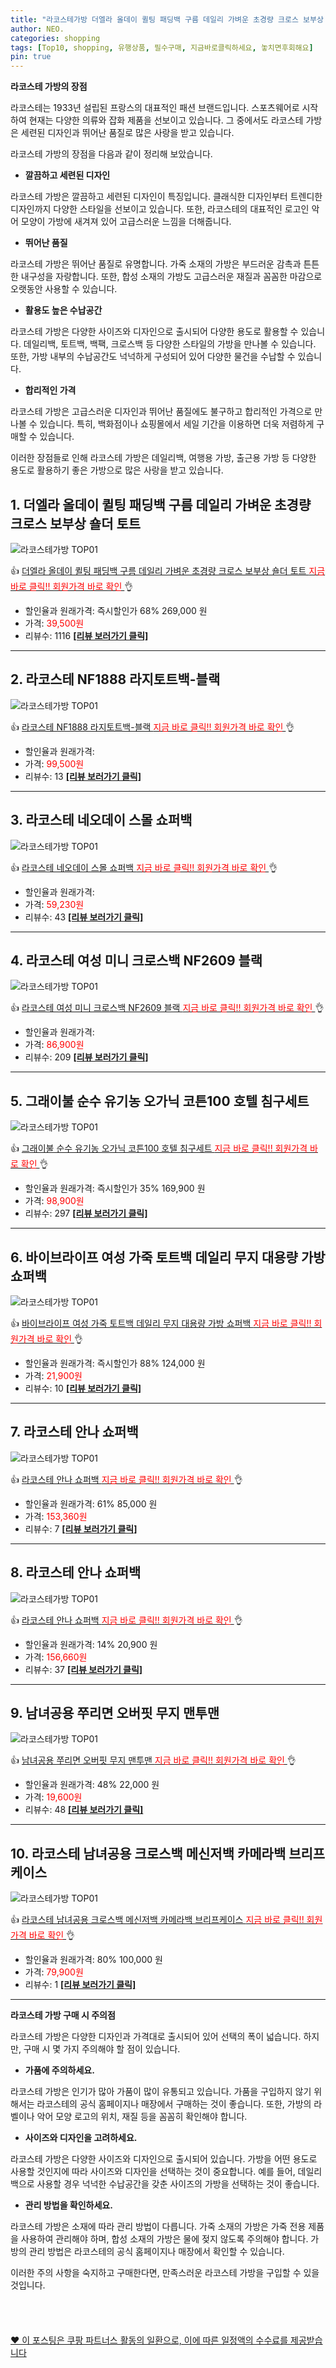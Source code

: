 ```yaml
---
title: "라코스테가방 더엘라 올데이 퀼팅 패딩백 구름 데일리 가벼운 초경량 크로스 보부상 숄더 토트 추천 제품 비교 최저 가격 비교 장점 구매가이드"
author: NEO.
categories: shopping
tags: [Top10, shopping, 유행상품, 필수구매, 지금바로클릭하세요, 놓치면후회해요]
pin: true
---
```

**라코스테 가방의 장점**

라코스테는 1933년 설립된 프랑스의 대표적인 패션 브랜드입니다. 스포츠웨어로 시작하여 현재는 다양한 의류와 잡화 제품을 선보이고 있습니다. 그 중에서도 라코스테 가방은 세련된 디자인과 뛰어난 품질로 많은 사랑을 받고 있습니다.

라코스테 가방의 장점을 다음과 같이 정리해 보았습니다.

* **깔끔하고 세련된 디자인**

라코스테 가방은 깔끔하고 세련된 디자인이 특징입니다. 클래식한 디자인부터 트렌디한 디자인까지 다양한 스타일을 선보이고 있습니다. 또한, 라코스테의 대표적인 로고인 악어 모양이 가방에 새겨져 있어 고급스러운 느낌을 더해줍니다.

* **뛰어난 품질**

라코스테 가방은 뛰어난 품질로 유명합니다. 가죽 소재의 가방은 부드러운 감촉과 튼튼한 내구성을 자랑합니다. 또한, 합성 소재의 가방도 고급스러운 재질과 꼼꼼한 마감으로 오랫동안 사용할 수 있습니다.

* **활용도 높은 수납공간**

라코스테 가방은 다양한 사이즈와 디자인으로 출시되어 다양한 용도로 활용할 수 있습니다. 데일리백, 토트백, 백팩, 크로스백 등 다양한 스타일의 가방을 만나볼 수 있습니다. 또한, 가방 내부의 수납공간도 넉넉하게 구성되어 있어 다양한 물건을 수납할 수 있습니다.

* **합리적인 가격**

라코스테 가방은 고급스러운 디자인과 뛰어난 품질에도 불구하고 합리적인 가격으로 만나볼 수 있습니다. 특히, 백화점이나 쇼핑몰에서 세일 기간을 이용하면 더욱 저렴하게 구매할 수 있습니다.

이러한 장점들로 인해 라코스테 가방은 데일리백, 여행용 가방, 출근용 가방 등 다양한 용도로 활용하기 좋은 가방으로 많은 사랑을 받고 있습니다.

   

## 1. 더엘라 올데이 퀼팅 패딩백 구름 데일리 가벼운 초경량 크로스 보부상 숄더 토트

![라코스테가방 TOP01](https://thumbnail10.coupangcdn.com/thumbnails/remote/490x490ex/image/vendor_inventory/8135/dcf650e80d37c31dd05ff0e373866a4ea08c867ed43a21a6a0e304fda8cc.jpg)


👍 [더엘라 올데이 퀼팅 패딩백 구름 데일리 가벼운 초경량 크로스 보부상 숄더 토트 <font color=red> 지금 바로 클릭!! 회원가격 바로 확인 </font> ](https://link.coupang.com/re/AFFSDP?lptag=AF3617701&subid=GithubCoopas&pageKey=7590194976&traceid=V0-153&itemId=20055327409&vendorItemId=87152162550) 👌 


- 할인율과 원래가격: 즉시할인가 68%  269,000   원
- 가격: <span style='color:red'>39,500원</span>
- 리뷰수: 1116  [**[리뷰 보러가기 클릭]**](https://link.coupang.com/re/AFFSDP?lptag=AF3617701&subid=GithubCoopas&pageKey=7590194976&traceid=V0-153&itemId=20055327409&vendorItemId=87152162550)

---


   

## 2. 라코스테 NF1888 라지토트백-블랙

![라코스테가방 TOP01](https://thumbnail10.coupangcdn.com/thumbnails/remote/490x490ex/image/vendor_inventory/images/2017/10/10/15/0/7e785a5c-209f-47c7-be31-6abb4889216c.jpg)


👍 [라코스테 NF1888 라지토트백-블랙 <font color=red> 지금 바로 클릭!! 회원가격 바로 확인 </font> ](https://link.coupang.com/re/AFFSDP?lptag=AF3617701&subid=GithubCoopas&pageKey=317301384&traceid=V0-153&itemId=1012038428&vendorItemId=3335695702) 👌 


- 할인율과 원래가격: 
- 가격: <span style='color:red'>99,500원</span>
- 리뷰수: 13  [**[리뷰 보러가기 클릭]**](https://link.coupang.com/re/AFFSDP?lptag=AF3617701&subid=GithubCoopas&pageKey=317301384&traceid=V0-153&itemId=1012038428&vendorItemId=3335695702)

---


   

## 3. 라코스테 네오데이 스몰 쇼퍼백

![라코스테가방 TOP01](https://thumbnail6.coupangcdn.com/thumbnails/remote/490x490ex/image/rs_quotation_api/jwaqxvd9/470789a477e242338d4cc3ff5308e57d.jpg)


👍 [라코스테 네오데이 스몰 쇼퍼백 <font color=red> 지금 바로 클릭!! 회원가격 바로 확인 </font> ](https://link.coupang.com/re/AFFSDP?lptag=AF3617701&subid=GithubCoopas&pageKey=7234603347&traceid=V0-153&itemId=18366574661&vendorItemId=85510188822) 👌 


- 할인율과 원래가격: 
- 가격: <span style='color:red'>59,230원</span>
- 리뷰수: 43  [**[리뷰 보러가기 클릭]**](https://link.coupang.com/re/AFFSDP?lptag=AF3617701&subid=GithubCoopas&pageKey=7234603347&traceid=V0-153&itemId=18366574661&vendorItemId=85510188822)

---


   

## 4. 라코스테 여성 미니 크로스백 NF2609 블랙

![라코스테가방 TOP01](https://thumbnail6.coupangcdn.com/thumbnails/remote/490x490ex/image/vendor_inventory/8a6b/5f6e29e9f79623c1175cf07d4f472efcadf82951d31898eb351d978eed88.jpg)


👍 [라코스테 여성 미니 크로스백 NF2609 블랙 <font color=red> 지금 바로 클릭!! 회원가격 바로 확인 </font> ](https://link.coupang.com/re/AFFSDP?lptag=AF3617701&subid=GithubCoopas&pageKey=6956168969&traceid=V0-153&itemId=16918009362&vendorItemId=84095917439) 👌 


- 할인율과 원래가격: 
- 가격: <span style='color:red'>86,900원</span>
- 리뷰수: 209  [**[리뷰 보러가기 클릭]**](https://link.coupang.com/re/AFFSDP?lptag=AF3617701&subid=GithubCoopas&pageKey=6956168969&traceid=V0-153&itemId=16918009362&vendorItemId=84095917439)

---


   

## 5. 그래이불 순수 유기농 오가닉 코튼100 호텔 침구세트

![라코스테가방 TOP01](https://thumbnail9.coupangcdn.com/thumbnails/remote/490x490ex/image/retail/images/992440644624717-c0c4f79b-c594-409e-af32-f8d7fb0f78af.jpg)


👍 [그래이불 순수 유기농 오가닉 코튼100 호텔 침구세트 <font color=red> 지금 바로 클릭!! 회원가격 바로 확인 </font> ](https://link.coupang.com/re/AFFSDP?lptag=AF3617701&subid=GithubCoopas&pageKey=7144500188&traceid=V0-153&itemId=17947927388&vendorItemId=85105670015) 👌 


- 할인율과 원래가격: 즉시할인가 35%  169,900   원
- 가격: <span style='color:red'>98,900원</span>
- 리뷰수: 297  [**[리뷰 보러가기 클릭]**](https://link.coupang.com/re/AFFSDP?lptag=AF3617701&subid=GithubCoopas&pageKey=7144500188&traceid=V0-153&itemId=17947927388&vendorItemId=85105670015)

---


   

## 6. 바이브라이프 여성 가죽 토트백 데일리 무지 대용량 가방 쇼퍼백

![라코스테가방 TOP01](https://thumbnail10.coupangcdn.com/thumbnails/remote/490x490ex/image/vendor_inventory/e5da/884891d70dd8d6c86d0563102f89d2dbb7536502c00cbc11610e347f6981.png)


👍 [바이브라이프 여성 가죽 토트백 데일리 무지 대용량 가방 쇼퍼백 <font color=red> 지금 바로 클릭!! 회원가격 바로 확인 </font> ](https://link.coupang.com/re/AFFSDP?lptag=AF3617701&subid=GithubCoopas&pageKey=7398831758&traceid=V0-153&itemId=19145747674&vendorItemId=86264912986) 👌 


- 할인율과 원래가격: 즉시할인가 88%  124,000   원
- 가격: <span style='color:red'>21,900원</span>
- 리뷰수: 10  [**[리뷰 보러가기 클릭]**](https://link.coupang.com/re/AFFSDP?lptag=AF3617701&subid=GithubCoopas&pageKey=7398831758&traceid=V0-153&itemId=19145747674&vendorItemId=86264912986)

---


   

## 7. 라코스테 안나 쇼퍼백

![라코스테가방 TOP01](https://thumbnail10.coupangcdn.com/thumbnails/remote/490x490ex/image/retail/images/2023/04/06/16/8/75494ec6-4fda-4340-92b2-5a7ef9ee3c7e.jpg)


👍 [라코스테 안나 쇼퍼백 <font color=red> 지금 바로 클릭!! 회원가격 바로 확인 </font> ](https://link.coupang.com/re/AFFSDP?lptag=AF3617701&subid=GithubCoopas&pageKey=7249150332&traceid=V0-153&itemId=18435968414&vendorItemId=85577305329) 👌 


- 할인율과 원래가격: 61%  85,000   원
- 가격: <span style='color:red'>153,360원</span>
- 리뷰수: 7  [**[리뷰 보러가기 클릭]**](https://link.coupang.com/re/AFFSDP?lptag=AF3617701&subid=GithubCoopas&pageKey=7249150332&traceid=V0-153&itemId=18435968414&vendorItemId=85577305329)

---


   

## 8. 라코스테 안나 쇼퍼백

![라코스테가방 TOP01](https://thumbnail9.coupangcdn.com/thumbnails/remote/490x490ex/image/retail/images/2023/03/30/9/9/5482e2f0-dced-4b1a-af75-9e283bd8f57c.jpg)


👍 [라코스테 안나 쇼퍼백 <font color=red> 지금 바로 클릭!! 회원가격 바로 확인 </font> ](https://link.coupang.com/re/AFFSDP?lptag=AF3617701&subid=GithubCoopas&pageKey=7232202787&traceid=V0-153&itemId=18354514283&vendorItemId=85498402533) 👌 


- 할인율과 원래가격: 14%  20,900   원
- 가격: <span style='color:red'>156,660원</span>
- 리뷰수: 37  [**[리뷰 보러가기 클릭]**](https://link.coupang.com/re/AFFSDP?lptag=AF3617701&subid=GithubCoopas&pageKey=7232202787&traceid=V0-153&itemId=18354514283&vendorItemId=85498402533)

---


   

## 9. 남녀공용 쭈리면 오버핏 무지 맨투맨

![라코스테가방 TOP01](https://thumbnail8.coupangcdn.com/thumbnails/remote/490x490ex/image/vendor_inventory/9860/cc5339283b274dd1b84efbab7af0cdea09353641f12c5efbc1c7f39f77fb.jpg)


👍 [남녀공용 쭈리면 오버핏 무지 맨투맨 <font color=red> 지금 바로 클릭!! 회원가격 바로 확인 </font> ](https://link.coupang.com/re/AFFSDP?lptag=AF3617701&subid=GithubCoopas&pageKey=6300302207&traceid=V0-153&itemId=13089697366&vendorItemId=82913443540) 👌 


- 할인율과 원래가격: 48%  22,000   원
- 가격: <span style='color:red'>19,600원</span>
- 리뷰수: 48  [**[리뷰 보러가기 클릭]**](https://link.coupang.com/re/AFFSDP?lptag=AF3617701&subid=GithubCoopas&pageKey=6300302207&traceid=V0-153&itemId=13089697366&vendorItemId=82913443540)

---


   

## 10. 라코스테 남녀공용 크로스백 메신저백 카메라백 브리프케이스

![라코스테가방 TOP01](https://thumbnail7.coupangcdn.com/thumbnails/remote/490x490ex/image/vendor_inventory/830a/b4c2346fbc20bf3bb23a0786ee8a05835dddde587f6247f9af4b027f3567.jpg)


👍 [라코스테 남녀공용 크로스백 메신저백 카메라백 브리프케이스 <font color=red> 지금 바로 클릭!! 회원가격 바로 확인 </font> ](https://link.coupang.com/re/AFFSDP?lptag=AF3617701&subid=GithubCoopas&pageKey=7667119608&traceid=V0-153&itemId=20442748777&vendorItemId=87049862561) 👌 


- 할인율과 원래가격: 80%  100,000   원
- 가격: <span style='color:red'>79,900원</span>
- 리뷰수: 1  [**[리뷰 보러가기 클릭]**](https://link.coupang.com/re/AFFSDP?lptag=AF3617701&subid=GithubCoopas&pageKey=7667119608&traceid=V0-153&itemId=20442748777&vendorItemId=87049862561)

---
**라코스테 가방 구매 시 주의점**

라코스테 가방은 다양한 디자인과 가격대로 출시되어 있어 선택의 폭이 넓습니다. 하지만, 구매 시 몇 가지 주의해야 할 점이 있습니다.

* **가품에 주의하세요.**

라코스테 가방은 인기가 많아 가품이 많이 유통되고 있습니다. 가품을 구입하지 않기 위해서는 라코스테의 공식 홈페이지나 매장에서 구매하는 것이 좋습니다. 또한, 가방의 라벨이나 악어 모양 로고의 위치, 재질 등을 꼼꼼히 확인해야 합니다.

* **사이즈와 디자인을 고려하세요.**

라코스테 가방은 다양한 사이즈와 디자인으로 출시되어 있습니다. 가방을 어떤 용도로 사용할 것인지에 따라 사이즈와 디자인을 선택하는 것이 중요합니다. 예를 들어, 데일리백으로 사용할 경우 넉넉한 수납공간을 갖춘 사이즈의 가방을 선택하는 것이 좋습니다.

* **관리 방법을 확인하세요.**

라코스테 가방은 소재에 따라 관리 방법이 다릅니다. 가죽 소재의 가방은 가죽 전용 제품을 사용하여 관리해야 하며, 합성 소재의 가방은 물에 젖지 않도록 주의해야 합니다. 가방의 관리 방법은 라코스테의 공식 홈페이지나 매장에서 확인할 수 있습니다.

이러한 주의 사항을 숙지하고 구매한다면, 만족스러운 라코스테 가방을 구입할 수 있을 것입니다.<br><br><br><br><br> [ ❤  이 포스팅은 쿠팡 파트너스 활동의 일환으로, 이에 따른 일정액의 수수료를 제공받습니다](https://link.coupang.com/a/bcEFyh)